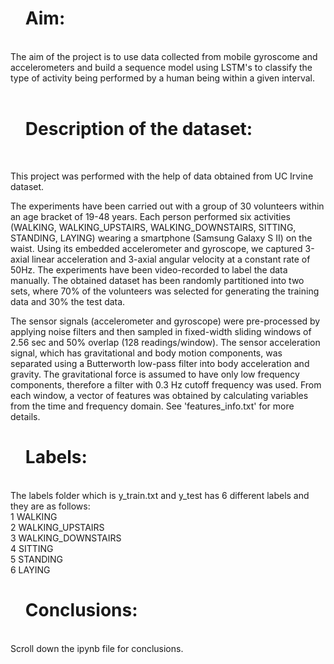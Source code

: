 <ul><h1>Aim:</h1></ul><br/>
The aim of the project is to use data collected from mobile gyroscome and accelerometers and build a sequence model using LSTM's to classify the type of activity being performed by a human being within a given interval.<br/>
<br/>
<ul><h1> Description of the dataset: </h1></ul><br/>

This project was performed with the help of data obtained from UC Irvine dataset. 


The experiments have been carried out with a group of 30 volunteers within an age bracket of 19-48 years. Each person performed six activities (WALKING, WALKING_UPSTAIRS, WALKING_DOWNSTAIRS, SITTING, STANDING, LAYING) wearing a smartphone (Samsung Galaxy S II) on the waist. Using its embedded accelerometer and gyroscope, we captured 3-axial linear acceleration and 3-axial angular velocity at a constant rate of 50Hz. The experiments have been video-recorded to label the data manually. The obtained dataset has been randomly partitioned into two sets, where 70% of the volunteers was selected for generating the training data and 30% the test data. 

The sensor signals (accelerometer and gyroscope) were pre-processed by applying noise filters and then sampled in fixed-width sliding windows of 2.56 sec and 50% overlap (128 readings/window). The sensor acceleration signal, which has gravitational and body motion components, was separated using a Butterworth low-pass filter into body acceleration and gravity. The gravitational force is assumed to have only low frequency components, therefore a filter with 0.3 Hz cutoff frequency was used. From each window, a vector of features was obtained by calculating variables from the time and frequency domain. See 'features_info.txt' for more details. 

<ul><h1> Labels: </h1></ul><br/>
The labels folder which is y_train.txt and y_test has 6 different labels and they are as follows:<br/>
1 WALKING<br/>
2 WALKING_UPSTAIRS<br/>
3 WALKING_DOWNSTAIRS<br/>
4 SITTING<br/>
5 STANDING<br/>
6 LAYING<br/>

<ul><h1> Conclusions:  </h1></ul><br/>
Scroll down the ipynb file for conclusions.
